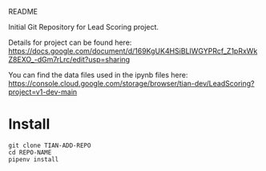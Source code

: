README

Initial Git Repository for Lead Scoring project.

Details for project can be found here: 
https://docs.google.com/document/d/169KgUK4HSiBLIWGYPRcf_Z1pRxWkZ8EXO_-dGm7rLrc/edit?usp=sharing

You can find the data files used in the ipynb files here:
https://console.cloud.google.com/storage/browser/tian-dev/LeadScoring?project=v1-dev-main


# Install
```
git clone TIAN-ADD-REPO
cd REPO-NAME
pipenv install
```
